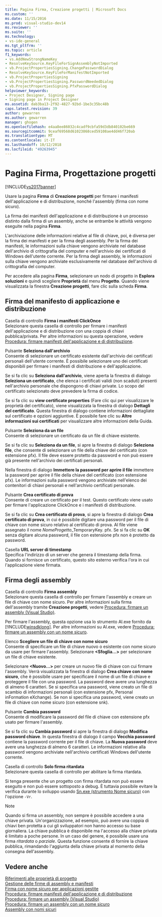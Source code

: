 ```yaml
---
title: Pagina Firma, Creazione progetti | Microsoft Docs
ms.custom: ''
ms.date: 11/15/2016
ms.prod: visual-studio-dev14
ms.reviewer: ''
ms.suite: ''
ms.technology:
- vs-ide-general
ms.tgt_pltfrm: ''
ms.topic: article
f1_keywords:
- vs.AddNewStrongNameKey
- ResolveKeySource.KeyFileForSignAssemblyNotImported
- vb.ProjectPropertiesSigning.ChangePasswordDialog
- ResolveKeySource.KeyFileForManifestNotImported
- vb.ProjectPropertiesSigning
- vb.ProjectPropertiesSigning.PasswordNeededDialog
- vb.ProjectPropertiesSigning.PfxPasswordDialog
helpviewer_keywords:
- Project Designer, Signing page
- Signing page in Project Designer
ms.assetid: dab3ba13-2f92-4827-92bd-1be3c35bc48b
caps.latest.revision: 39
author: gewarren
ms.author: gewarren
manager: ghogen
ms.openlocfilehash: e4aa8ee86032c4cadf9cbfa59d3db840102be669
ms.sourcegitcommit: 9ceaf69568d61023868ced59108ae4dd46f720ab
ms.translationtype: MT
ms.contentlocale: it-IT
ms.lasthandoff: 10/12/2018
ms.locfileid: "49263945"
---
```

# <a name="signing-page-project-designer"></a>Pagina Firma, Progettazione progetti
[!INCLUDE[vs2017banner](../../includes/vs2017banner.md)]

  
Usare la pagina **Firma** di **Creazione progetti** per firmare i manifesti dell'applicazione e di distribuzione, nonché l'assembly (firma con nome sicuro).  
  
 La firma dei manifesti dell'applicazione e di distribuzione è un processo distinto dalla firma di un assembly, anche se entrambe le attività vengono eseguite nella pagina **Firma**.  
  
 L'archiviazione delle informazioni relative al file di chiave, poi, è diversa per la firma dei manifesti e per la firma degli assembly. Per la firma dei manifesti, le informazioni sulla chiave vengono archiviate nel database dell'archivio di crittografia del computer e nell'archivio dei certificati di Windows dell'utente corrente. Per la firma degli assembly, le informazioni sulla chiave vengono archiviate esclusivamente nel database dell'archivio di crittografia del computer.  
  
 Per accedere alla pagina **Firma**, selezionare un nodo di progetto in **Esplora soluzioni** e quindi scegliere **Proprietà** dal menu **Progetto**. Quando viene visualizzata la finestra **Creazione progetti**, fare clic sulla scheda **Firma**.  
  
## <a name="application-and-deployment-manifest-signing"></a>Firma del manifesto di applicazione e distribuzione  
 Casella di controllo **Firma i manifesti ClickOnce**  
 Selezionare questa casella di controllo per firmare i manifesti dell'applicazione e di distribuzione con una coppia di chiavi pubblica/privata. Per altre informazioni su questa operazione, vedere [Procedura: firmare manifesti dell'applicazione e di distribuzione](../../ide/how-to-sign-application-and-deployment-manifests.md).  
  
 Pulsante **Seleziona dall'archivio**  
 Consente di selezionare un certificato esistente dall'archivio dei certificati personali dell'utente corrente. È possibile selezionare uno dei certificati disponibili per firmare i manifesti di distribuzione e dell'applicazione.  
  
 Se si fa clic su **Seleziona dall'archivio**, viene aperta la finestra di dialogo **Seleziona un certificato**, che elenca i certificati validi (non scaduti) presenti nell'archivio personale che dispongono di chiavi private. Lo scopo del certificato selezionato deve prevedere la firma di codice.  
  
 Se si fa clic su **view certificate properties** (Fare clic qui per visualizzare le proprietà del certificato), viene visualizzata la finestra di dialogo **Dettagli del certificato**. Questa finestra di dialogo contiene informazioni dettagliate sul certificato e opzioni aggiuntive. È possibile fare clic su **Altre informazioni sui certificati** per visualizzare altre informazioni della Guida.  
  
 Pulsante **Seleziona da un file**  
 Consente di selezionare un certificato da un file di chiave esistente.  
  
 Se si fa clic su **Seleziona da un file**, si apre la finestra di dialogo **Seleziona file**, che consente di selezionare un file della chiave del certificato (con estensione pfx). Il file deve essere protetto da password e non può essere già presente nell'archivio dei certificati personali.  
  
 Nella finestra di dialogo **Immettere la password per aprire il file** immettere la password per aprire il file della chiave del certificato (con estensione pfx). Le informazioni sulla password vengono archiviate nell'elenco dei contenitori di chiavi personali e nell'archivio certificati personale.  
  
 Pulsante **Crea certificato di prova**  
 Consente di creare un certificato per il test. Questo certificato viene usato per firmare l'applicazione ClickOnce e i manifesti di distribuzione.  
  
 Se si fa clic su **Crea certificato di prova**, si apre la finestra di dialogo **Crea certificato di prova**, in cui è possibile digitare una password per il file di chiave con nome sicuro relativo al certificato di prova. Al file viene assegnato il nome *NomeProgetto*_TemporaryKey. pfx. Se si fa clic su **OK** senza digitare alcuna password, il file con estensione pfx non è protetto da password.  
  
 Casella **URL server di timestamp**  
 Specifica l'indirizzo di un server che genera il timestamp della firma. Quando si fornisce un certificato, questo sito esterno verifica l'ora in cui l'applicazione viene firmata.  
  
## <a name="assembly-signing"></a>Firma degli assembly  
 Casella di controllo **Firma assembly**  
 Selezionare questa casella di controllo per firmare l'assembly e creare un file di chiave con nome sicuro. Per altre informazioni sulla firma dell'assembly tramite **Creazione progetti**, vedere [Procedura: firmare un assembly (Visual Studio)](http://msdn.microsoft.com/en-us/f468a7d3-234c-4353-924d-8e0ae5896564).  
  
 Per firmare l'assembly, questa opzione usa lo strumento Al.exe fornito da [!INCLUDE[winsdklong](../../includes/winsdklong-md.md)]. Per altre informazioni su Al.exe, vedere [Procedura: firmare un assembly con un nome sicuro](http://msdn.microsoft.com/library/2c30799a-a826-46b4-a25d-c584027a6c67).  
  
 Elenco **Scegliere un file di chiave con nome sicuro**  
 Consente di specificare un file di chiave nuovo o esistente con nome sicuro da usare per firmare l'assembly. Selezionare **\<Sfoglia...>** per selezionare un file di chiave esistente.  
  
 Selezionare **\<Nuovo...>** per creare un nuovo file di chiave con cui firmare l'assembly. Verrà visualizzata la finestra di dialogo **Crea chiave con nome sicuro**, che è possibile usare per specificare il nome di un file di chiave e proteggere il file con una password. La password deve avere una lunghezza di almeno 6 caratteri. Se si specifica una password, viene creato un file di scambio di informazioni personali (con estensione pfx, Personal inFormation eXchange). Se non si specifica una password, viene creato un file di chiave con nome sicuro (con estensione snk).  
  
 Pulsante **Cambia password**  
 Consente di modificare la password del file di chiave con estensione pfx usato per firmare l'assembly.  
  
 Se si fa clic su **Cambia password** si apre la finestra di dialogo **Modifica password chiave**. In questa finestra di dialogo il campo **Vecchia password** contiene la password corrente per il file di chiave. La **Nuova password** deve avere una lunghezza di almeno 6 caratteri. Le informazioni relative alla password vengono archiviate nell'archivio certificati Windows dell'utente corrente.  
  
 Casella di controllo **Solo firma ritardata**  
 Selezionare questa casella di controllo per abilitare la firma ritardata.  
  
 Si tenga presente che un progetto con firma ritardata non può essere eseguito e non può essere sottoposto a debug. È tuttavia possibile evitare la verifica durante lo sviluppo usando [Sn.exe (strumento Nome sicuro)](http://msdn.microsoft.com/library/c1d2b532-1b8e-4c7a-8ac5-53b801135ec6) con l'opzione `-Vr`.  
  
> [!NOTE]
>  Quando si firma un assembly, non sempre è possibile accedere a una chiave privata. Un'organizzazione, ad esempio, può avere una coppia di chiavi ben protetta a cui gli sviluppatori non hanno accesso su base giornaliera. La chiave pubblica è disponibile ma l'accesso alla chiave privata è limitato a poche persone. In un caso del genere, è possibile usare una firma *ritardata* o *parziale*. Questa funzione consente di fornire la chiave pubblica, rimandando l'aggiunta della chiave privata al momento della consegna dell'assembly.  
  
## <a name="see-also"></a>Vedere anche  
 [Riferimenti alle proprietà di progetto](../../ide/reference/project-properties-reference.md)   
 [Gestione delle firme di assembly e manifesti](../../ide/managing-assembly-and-manifest-signing.md)   
 [Firma con nome sicuro per applicazioni gestite](http://msdn.microsoft.com/en-us/5fef3490-c519-4363-94fd-8b1ad260dab5)   
 [Procedura: firmare manifesti dell'applicazione e di distribuzione](../../ide/how-to-sign-application-and-deployment-manifests.md)   
 [Procedura: firmare un assembly (Visual Studio)](http://msdn.microsoft.com/en-us/f468a7d3-234c-4353-924d-8e0ae5896564)   
 [Procedura: firmare un assembly con un nome sicuro](http://msdn.microsoft.com/library/2c30799a-a826-46b4-a25d-c584027a6c67)   
 [Assembly con nomi sicuri](http://msdn.microsoft.com/library/d4a80263-f3e0-4d81-9b61-f0cbeae3797b)



